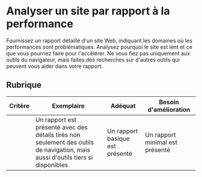 # Analyser un site par rapport à la performance

Fournissez un rapport détaillé d'un site Web, indiquant les domaines où les performances sont problématiques. Analysez pourquoi le site est lent et ce que vous pourriez faire pour l'accélérer. Ne vous fiez pas uniquement aux outils du navigateur, mais faites des recherches sur d'autres outils qui peuvent vous aider dans votre rapport.

## Rubrique

| Critère | Exemplaire                                                                                                  | Adéquat                    | Besoin d'amélioration             |
| -------- | ---------------------------------------------------------------------------------------------------------- | --------------------------- | ----------------------------- |
|          | Un rapport est présenté avec des détails tirés non seulement des outils de navigation, mais aussi d'outils tiers si disponibles | Un rapport basique est présenté | Un rapport minimal est présenté |